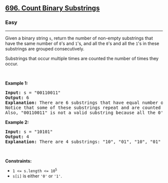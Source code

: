 <h2><a href="https://leetcode.com/problems/count-binary-substrings/?envType=problem-list-v2&envId=string">696. Count Binary Substrings</a></h2><h3>Easy</h3><hr><p>Given a binary string <code>s</code>, return the number of non-empty substrings that have the same number of <code>0</code>&#39;s and <code>1</code>&#39;s, and all the <code>0</code>&#39;s and all the <code>1</code>&#39;s in these substrings are grouped consecutively.</p>

<p>Substrings that occur multiple times are counted the number of times they occur.</p>

<p>&nbsp;</p>
<p><strong class="example">Example 1:</strong></p>

<pre>
<strong>Input:</strong> s = &quot;00110011&quot;
<strong>Output:</strong> 6
<strong>Explanation:</strong> There are 6 substrings that have equal number of consecutive 1&#39;s and 0&#39;s: &quot;0011&quot;, &quot;01&quot;, &quot;1100&quot;, &quot;10&quot;, &quot;0011&quot;, and &quot;01&quot;.
Notice that some of these substrings repeat and are counted the number of times they occur.
Also, &quot;00110011&quot; is not a valid substring because all the 0&#39;s (and 1&#39;s) are not grouped together.
</pre>

<p><strong class="example">Example 2:</strong></p>

<pre>
<strong>Input:</strong> s = &quot;10101&quot;
<strong>Output:</strong> 4
<strong>Explanation:</strong> There are 4 substrings: &quot;10&quot;, &quot;01&quot;, &quot;10&quot;, &quot;01&quot; that have equal number of consecutive 1&#39;s and 0&#39;s.
</pre>

<p>&nbsp;</p>
<p><strong>Constraints:</strong></p>

<ul>
	<li><code>1 &lt;= s.length &lt;= 10<sup>5</sup></code></li>
	<li><code>s[i]</code> is either <code>&#39;0&#39;</code> or <code>&#39;1&#39;</code>.</li>
</ul>
